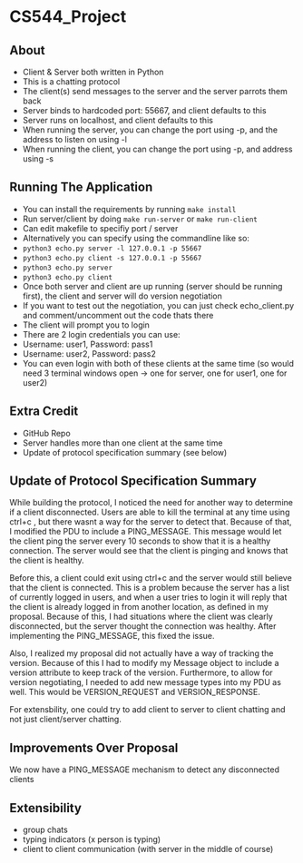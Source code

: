 # CS544_Project

## About
- Client & Server both written in Python
- This is a chatting protocol
- The client(s) send messages to the server and the server parrots them back
- Server binds to hardcoded port: 55667, and client defaults to this
- Server runs on localhost, and client defaults to this
- When running the server, you can change the port using -p, and the address to listen on using -l
- When running the client, you can change the port using -p, and address using -s

## Running The Application
- You can install the requirements by running `make install`
- Run server/client by doing `make run-server` or `make run-client`
- Can edit makefile to specifiy port / server
- Alternatively you can specify using the commandline like so:
- `python3 echo.py server -l 127.0.0.1 -p 55667`
- `python3 echo.py client -s 127.0.0.1 -p 55667`
- `python3 echo.py server`
- `python3 echo.py client`
- Once both server and client are up running (server should be running first), the client and server will do version negotiation
- If you want to test out the negotiation, you can just check echo_client.py and comment/uncomment out the code thats there
- The client will prompt you to login
- There are 2 login credentials you can use: 
- Username: user1, Password: pass1
- Username: user2, Password: pass2
- You can even login with both of these clients at the same time (so would need 3 terminal windows open -> one for server, one for user1, one for user2)

## Extra Credit
- GitHub Repo
- Server handles more than one client at the same time
- Update of protocol specification summary (see below)

## Update of Protocol Specification Summary
While building the protocol, I noticed the need for another way to determine if a client disconnected. Users are able to kill the terminal at any time using ctrl+c , but there wasnt a way for the server to detect that. Because of that, I modified the PDU to include a PING_MESSAGE. This message would let the client ping the server every 10 seconds to show that it is a healthy connection. The server would see that the client is pinging and knows that the client is healthy. 

Before this, a client could exit using ctrl+c and the server would still believe that the client is connected. This is a problem because the server has a list of currently logged in users, and when a user tries to login it will reply that the client is already logged in from another location, as defined in my proposal. Because of this, I had situations where the client was clearly disconnected, but the server thought the connection was healthy. After implementing the PING_MESSAGE, this fixed the issue.

Also, I realized my proposal did not actually have a way of tracking the version. Because of this I had to modify my Message object to include a version attribute to keep track of the version. Furthermore, to allow for version negotiating, I needed to add new message types into my PDU as well. This would be VERSION_REQUEST and VERSION_RESPONSE.

For extensbility, one could try to add client to server to client chatting and not just client/server chatting. 

## Improvements Over Proposal
We now have a PING_MESSAGE mechanism to detect any disconnected clients

## Extensibility
- group chats
- typing indicators (x person is typing)
- client to client communication (with server in the middle of course)